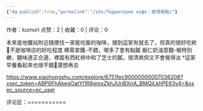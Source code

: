 ```yaml
---
{"dg-publish":true,"permalink":"/xhs/Территория кофе｜彼得格勒/"}
---
```


作者：kumori
点赞：2   |   收藏：0   |   评论：0

本來是地鐵站附近隨便找一家能吃飯的咖啡，搜到這家有就去了，但真的很好吃欸🥺不是咖啡店的好吃程度
椰蓉拿鐵-不錯，喝多了會有點膩
蝦仁奶油意麵-蝦特別嫩，麵味道正合適，裡面有西紅柿中和了芝士的膩，很清爽但又不會覺得淡
*這家早餐看起來也很不錯🥺還想再去

https://www.xiaohongshu.com/explore/6751fec90000000007036208?xsec_token=ABP6FhAkegOatYI1R8gmxZkhJUnBXnA_BMQjLkhPE63v4=&xsec_source=pc_user

评论区：===========


